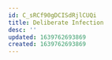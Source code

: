 ```yaml
---
id: C_sRCf90gDCISdRjlCUQi
title: Deliberate Infection
desc: ''
updated: 1639762693869
created: 1639762693869
---
```


